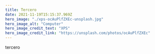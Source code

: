 ```yaml
---
title: Tercero
date: 2021-11-19T15:15:37.969Z
hero_image: "./xps-ocAuPlfZXEc-unsplash.jpg"
hero_image_alt: "Computer"
hero_image_credit_text: "XPS"
hero_image_credit_link: "https://unsplash.com/photos/ocAuPlfZXEc"
---
```

tercero